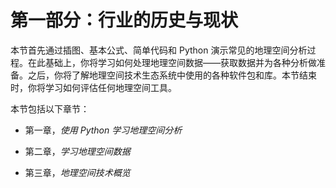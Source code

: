 # 第一部分：行业的历史与现状

本节首先通过插图、基本公式、简单代码和 Python 演示常见的地理空间分析过程。在此基础上，你将学习如何处理地理空间数据——获取数据并为各种分析做准备。之后，你将了解地理空间技术生态系统中使用的各种软件包和库。本节结束时，你将学习如何评估任何地理空间工具。

本节包括以下章节：

+   第一章，*使用 Python 学习地理空间分析*

+   第二章，*学习地理空间数据*

+   第三章，*地理空间技术概览*
